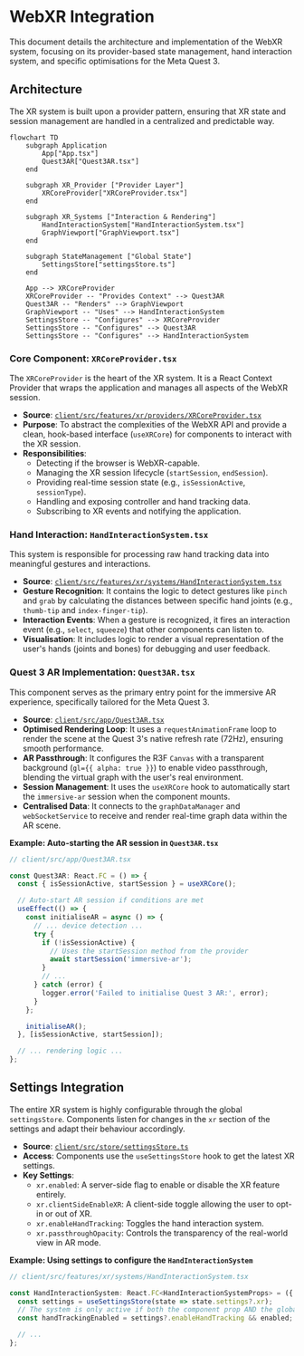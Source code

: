 # WebXR Integration

This document details the architecture and implementation of the WebXR system, focusing on its provider-based state management, hand interaction system, and specific optimisations for the Meta Quest 3.

## Architecture

The XR system is built upon a provider pattern, ensuring that XR state and session management are handled in a centralized and predictable way.

```mermaid
flowchart TD
    subgraph Application
        App["App.tsx"]
        Quest3AR["Quest3AR.tsx"]
    end

    subgraph XR_Provider ["Provider Layer"]
        XRCoreProvider["XRCoreProvider.tsx"]
    end

    subgraph XR_Systems ["Interaction & Rendering"]
        HandInteractionSystem["HandInteractionSystem.tsx"]
        GraphViewport["GraphViewport.tsx"]
    end
    
    subgraph StateManagement ["Global State"]
        SettingsStore["settingsStore.ts"]
    end

    App --> XRCoreProvider
    XRCoreProvider -- "Provides Context" --> Quest3AR
    Quest3AR -- "Renders" --> GraphViewport
    GraphViewport -- "Uses" --> HandInteractionSystem
    SettingsStore -- "Configures" --> XRCoreProvider
    SettingsStore -- "Configures" --> Quest3AR
    SettingsStore -- "Configures" --> HandInteractionSystem
```

### Core Component: `XRCoreProvider.tsx`

The `XRCoreProvider` is the heart of the XR system. It is a React Context Provider that wraps the application and manages all aspects of the WebXR session.

-   **Source**: [`client/src/features/xr/providers/XRCoreProvider.tsx`](../../client/src/features/xr/providers/XRCoreProvider.tsx)
-   **Purpose**: To abstract the complexities of the WebXR API and provide a clean, hook-based interface (`useXRCore`) for components to interact with the XR session.
-   **Responsibilities**:
    -   Detecting if the browser is WebXR-capable.
    -   Managing the XR session lifecycle (`startSession`, `endSession`).
    -   Providing real-time session state (e.g., `isSessionActive`, `sessionType`).
    -   Handling and exposing controller and hand tracking data.
    -   Subscribing to XR events and notifying the application.

### Hand Interaction: `HandInteractionSystem.tsx`

This system is responsible for processing raw hand tracking data into meaningful gestures and interactions.

-   **Source**: [`client/src/features/xr/systems/HandInteractionSystem.tsx`](../../client/src/features/xr/systems/HandInteractionSystem.tsx)
-   **Gesture Recognition**: It contains the logic to detect gestures like `pinch` and `grab` by calculating the distances between specific hand joints (e.g., `thumb-tip` and `index-finger-tip`).
-   **Interaction Events**: When a gesture is recognized, it fires an interaction event (e.g., `select`, `squeeze`) that other components can listen to.
-   **Visualisation**: It includes logic to render a visual representation of the user's hands (joints and bones) for debugging and user feedback.

### Quest 3 AR Implementation: `Quest3AR.tsx`

This component serves as the primary entry point for the immersive AR experience, specifically tailored for the Meta Quest 3.

-   **Source**: [`client/src/app/Quest3AR.tsx`](../../client/src/app/Quest3AR.tsx)
-   **Optimised Rendering Loop**: It uses a `requestAnimationFrame` loop to render the scene at the Quest 3's native refresh rate (72Hz), ensuring smooth performance.
-   **AR Passthrough**: It configures the R3F `Canvas` with a transparent background (`gl={{ alpha: true }}`) to enable video passthrough, blending the virtual graph with the user's real environment.
-   **Session Management**: It uses the `useXRCore` hook to automatically start the `immersive-ar` session when the component mounts.
-   **Centralised Data**: It connects to the `graphDataManager` and `webSocketService` to receive and render real-time graph data within the AR scene.

**Example: Auto-starting the AR session in `Quest3AR.tsx`**
```typescript
// client/src/app/Quest3AR.tsx

const Quest3AR: React.FC = () => {
  const { isSessionActive, startSession } = useXRCore();

  // Auto-start AR session if conditions are met
  useEffect(() => {
    const initialiseAR = async () => {
      // ... device detection ...
      try {
        if (!isSessionActive) {
          // Uses the startSession method from the provider
          await startSession('immersive-ar');
        }
        // ...
      } catch (error) {
        logger.error('Failed to initialise Quest 3 AR:', error);
      }
    };

    initialiseAR();
  }, [isSessionActive, startSession]);

  // ... rendering logic ...
};
```

## Settings Integration

The entire XR system is highly configurable through the global `settingsStore`. Components listen for changes in the `xr` section of the settings and adapt their behaviour accordingly.

-   **Source**: [`client/src/store/settingsStore.ts`](../../client/src/store/settingsStore.ts)
-   **Access**: Components use the `useSettingsStore` hook to get the latest XR settings.
-   **Key Settings**:
    -   `xr.enabled`: A server-side flag to enable or disable the XR feature entirely.
    -   `xr.clientSideEnableXR`: A client-side toggle allowing the user to opt-in or out of XR.
    -   `xr.enableHandTracking`: Toggles the hand interaction system.
    -   `xr.passthroughOpacity`: Controls the transparency of the real-world view in AR mode.

**Example: Using settings to configure the `HandInteractionSystem`**
```typescript
// client/src/features/xr/systems/HandInteractionSystem.tsx

const HandInteractionSystem: React.FC<HandInteractionSystemProps> = ({ enabled = true }) => {
  const settings = useSettingsStore(state => state.settings?.xr);
  // The system is only active if both the component prop AND the global setting are true.
  const handTrackingEnabled = settings?.enableHandTracking && enabled;

  // ...
};
```